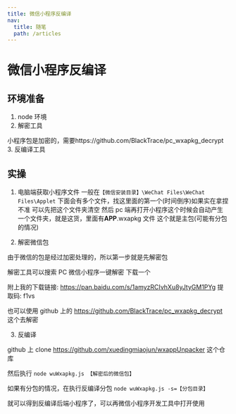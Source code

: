 ```yaml
---
title: 微信小程序反编译
nav:
  title: 随笔
  path: /articles
---
```


# 微信小程序反编译

## 环境准备

1. node 环境
2. 解密工具

小程序包是加密的，需要https://github.com/BlackTrace/pc_wxapkg_decrypt 3. 反编译工具

## 实操

1. 电脑端获取小程序文件
   一般在`【微信安装目录】\WeChat Files\WeChat Files\Applet` 下面会有多个文件，找这里面的第一个(时间倒序)如果实在拿捏不准 可以先把这个文件夹清空 然后 pc 端再打开小程序这个时候会自动产生一个文件夹，就是这货，里面有**APP**.wxapkg 文件 这个就是主包(可能有分包的情况)

2. 解密微信包

由于微信的包是经过加密处理的，所以第一步就是先解密包

解密工具可以搜索 PC 微信小程序一键解密 下载一个

附上我的下载链接: https://pan.baidu.com/s/1amyzRCIvhXu8yJtyGM1PYg 提取码: f1vs

也可以使用 github 上的 https://github.com/BlackTrace/pc_wxapkg_decrypt 这个去解密

3. 反编译

github 上 clone https://github.com/xuedingmiaojun/wxappUnpacker 这个仓库

然后执行 `node wuWxapkg.js 【解密后的微信包】`

如果有分包的情况，在执行反编译分包 `node wuWxapkg.js -s=【分包目录】`

就可以得到反编译后端小程序了，可以再微信小程序开发工具中打开使用
